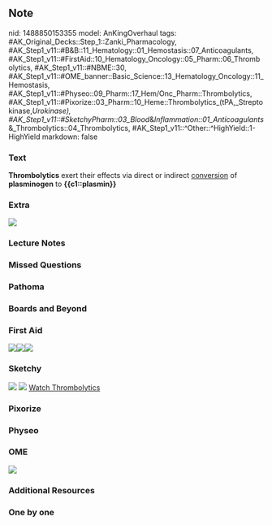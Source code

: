 ## Note
nid: 1488850153355
model: AnKingOverhaul
tags: #AK_Original_Decks::Step_1::Zanki_Pharmacology, #AK_Step1_v11::#B&B::11_Hematology::01_Hemostasis::07_Anticoagulants, #AK_Step1_v11::#FirstAid::10_Hematology_Oncology::05_Pharm::06_Thrombolytics, #AK_Step1_v11::#NBME::30, #AK_Step1_v11::#OME_banner::Basic_Science::13_Hematology_Oncology::11_Hemostasis, #AK_Step1_v11::#Physeo::09_Pharm::17_Hem/Onc_Pharm::Thrombolytics, #AK_Step1_v11::#Pixorize::03_Pharm::10_Heme::Thrombolytics_(tPA,_Streptokinase,_Urokinase), #AK_Step1_v11::#SketchyPharm::03_Blood_&_Inflammation::01_Anticoagulants_&_Thrombolytics::04_Thrombolytics, #AK_Step1_v11::^Other::^HighYield::1-HighYield
markdown: false

### Text
<div>
  <b>Thrombolytics</b> exert their effects via direct or indirect
  <u>conversion</u> of <b>plasminogen</b> to <b>{{c1::plasmin}}</b>
</div>

### Extra
<img src="paste-777547994366466.jpg">

### Lecture Notes


### Missed Questions


### Pathoma


### Boards and Beyond


### First Aid
<img src="paste-181818850541571.jpg"><img src=
"paste-384335148482563.jpg"><img src="paste-385782552461315.jpg">

### Sketchy
<img src="paste-23111219019779.jpg"> <img src=
"Screen%20Shot%202019-09-23%20at%209.08.39%20AM.png"> <a href=
"https://dashboard.sketchy.com/study/medical/courses/medical-pharmacology/units/medical-pharmacology-blood-inflammation/videos/medical-pharmacology-blood-and-inflammation-anticoagulants-and-thrombolytics-thrombolytics?utm_source=anki&utm_medium=partnership&utm_campaign=february_update&utm_content=medical">
Watch Thrombolytics</a>

### Pixorize


### Physeo


### OME
<div class="ome-widget">
  <a href=
  "https://onlinemeded.org/spa/heme-onc/hemostasis/acquire?ref=anki">
  <img src="_OME_AnkiFlashcards_Lesson_2.png"></a>
</div>

### Additional Resources


### One by one

